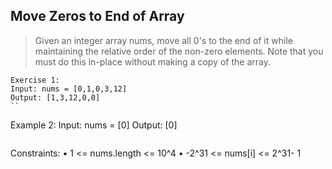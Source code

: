 ## Move Zeros to End of Array
> Given an integer array nums, move all 0's to the end of it while maintaining the relative order of the non-zero elements.
> Note that you must do this in-place without making a copy of the array.
 
 ```
Exercise 1:
Input: nums = [0,1,0,3,12]
Output: [1,3,12,0,0]
``
```
Example 2:
Input: nums = [0]
Output: [0]
```
 ```
Constraints:
• 1 <= nums.length <= 10^4
• -2^31 <= nums[i] <= 2^31- 1
```
